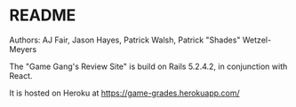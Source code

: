 # README

Authors: AJ Fair, Jason Hayes, Patrick Walsh, Patrick "Shades" Wetzel-Meyers

The "Game Gang's Review Site" is build on Rails 5.2.4.2, in conjunction with React.

It is hosted on Heroku at https://game-grades.herokuapp.com/
